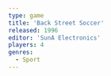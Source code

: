 ```yaml
---
type: game
title: 'Back Street Soccer'
released: 1996
editor: 'SunA Electronics'
players: 4
genres:
  - Sport
---
```

